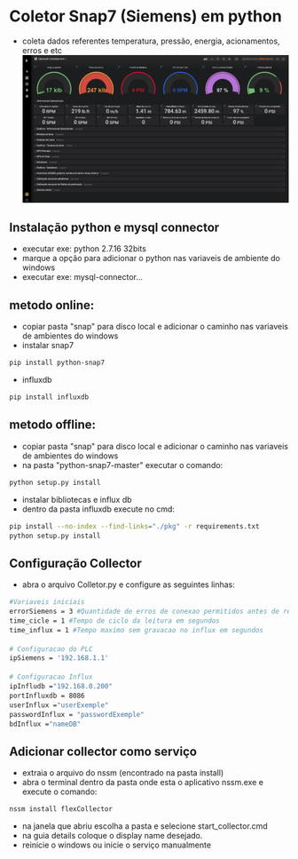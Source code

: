 ﻿# Coletor Snap7 (Siemens) em python
- coleta dados referentes temperatura, pressão, energia, acionamentos, erros e etc
![alt text](https://github.com/AlexsanderSouza/historiador-sonda-python/blob/master/Screenshot_146.png?raw=true)
## Instalação python e mysql connector
- executar exe: python 2.7.16 32bits
- marque a opção para adicionar o python nas variaveis de ambiente do windows
- executar exe: mysql-connector...
## metodo online:
- copiar pasta "snap" para disco local e adicionar o caminho nas variaveis de ambientes do windows
- instalar snap7
```bash
pip install python-snap7
```
- influxdb
```bash
pip install influxdb
```
## metodo offline:
- copiar pasta "snap" para disco local e adicionar o caminho nas variaveis de ambientes do windows
- na pasta "python-snap7-master" executar o comando: 
```bash
python setup.py install
```
- instalar bibliotecas e influx db
- dentro da pasta influxdb execute no cmd:
```bash
pip install --no-index --find-links="./pkg" -r requirements.txt
python setup.py install
```
## Configuração Collector
- abra o arquivo Colletor.py e configure as seguintes linhas:
```bash
#Variaveis iniciais
errorSiemens = 3 #Quantidade de erros de conexao permitidos antes de reiniciar software
time_cicle = 1 #Tempo de ciclo da leitura em segundos
time_influx = 1 #Tempo maximo sem gravacao no influx em segundos 

# Configuracao do PLC
ipSiemens = '192.168.1.1'

# Configuracao Influx
ipInfludb ="192.168.0.200"
portInfluxdb = 8086
userInflux ="userExemple"
passwordInflux = "passwordExemple"
bdInflux ="nameDB"
```

## Adicionar collector como serviço
- extraia o arquivo do nssm (encontrado na pasta install)
- abra o terminal dentro da pasta onde esta o aplicativo nssm.exe e execute o comando:
```bash
nssm install flexCollector
```
- na janela que abriu escolha a pasta e selecione start_collector.cmd
- na guia details coloque o display name desejado.
- reinicie o windows ou inicie o serviço manualmente
